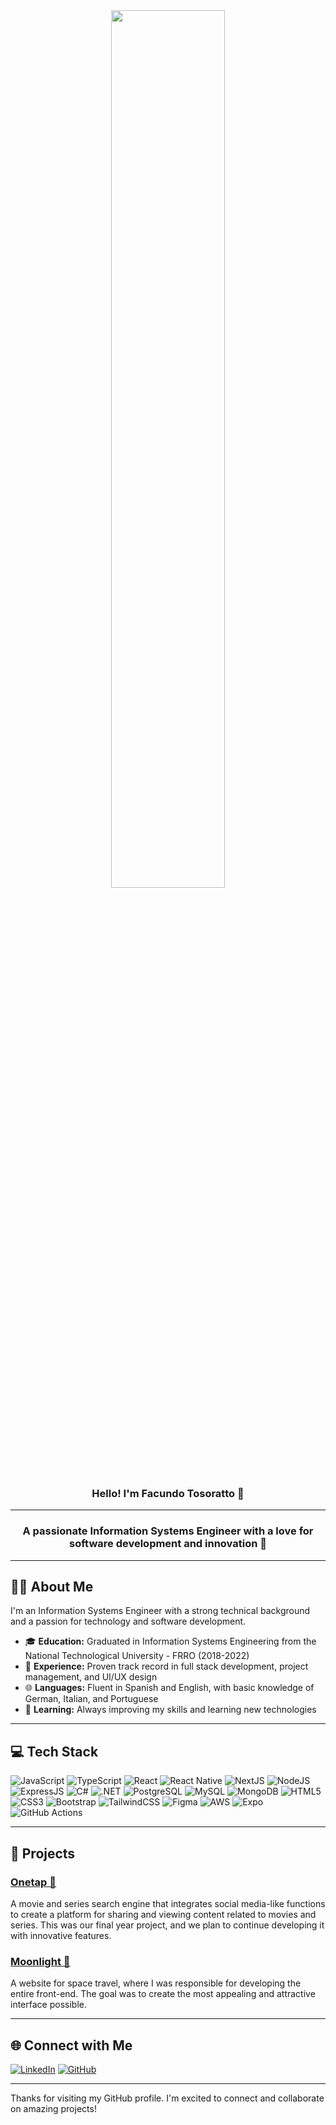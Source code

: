 <div align="center">
<img src="https://media.giphy.com/media/WsvoCfsyL1mFeMmmDc/giphy.gif" align="center" style="width: 60%" />
</div>  

### <div align="center">Hello! I'm Facundo Tosoratto 👋

---

### <div align="center">A passionate Information Systems Engineer with a love for software development and innovation 🚀</div>

---

## 👨‍💻 About Me

I'm an Information Systems Engineer with a strong technical background and a passion for technology and software development.

- 🎓 **Education:** Graduated in Information Systems Engineering from the National Technological University - FRRO (2018-2022)
- 💼 **Experience:** Proven track record in full stack development, project management, and UI/UX design
- 🌐 **Languages:** Fluent in Spanish and English, with basic knowledge of German, Italian, and Portuguese
- 🌱 **Learning:** Always improving my skills and learning new technologies

---

## 💻 Tech Stack

![JavaScript](https://img.shields.io/badge/JavaScript-F7DF1E?style=for-the-badge&logo=javascript&logoColor=black) 
![TypeScript](https://img.shields.io/badge/TypeScript-007ACC?style=for-the-badge&logo=typescript&logoColor=white) 
![React](https://img.shields.io/badge/React-20232A?style=for-the-badge&logo=react&logoColor=61DAFB) 
![React Native](https://img.shields.io/badge/React_Native-20232A?style=for-the-badge&logo=react&logoColor=61DAFB) 
![NextJS](https://img.shields.io/badge/Next-black?style=for-the-badge&logo=next.js&logoColor=white) 
![NodeJS](https://img.shields.io/badge/Node.js-339933?style=for-the-badge&logo=node.js&logoColor=white) 
![ExpressJS](https://img.shields.io/badge/Express.js-404D59?style=for-the-badge) 
![C#](https://img.shields.io/badge/C%23-239120?style=for-the-badge&logo=c-sharp&logoColor=white) 
![.NET](https://img.shields.io/badge/.NET-512BD4?style=for-the-badge&logo=dotnet&logoColor=white) 
![PostgreSQL](https://img.shields.io/badge/PostgreSQL-316192?style=for-the-badge&logo=postgresql&logoColor=white) 
![MySQL](https://img.shields.io/badge/MySQL-4479A1?style=for-the-badge&logo=mysql&logoColor=white) 
![MongoDB](https://img.shields.io/badge/MongoDB-47A248?style=for-the-badge&logo=mongodb&logoColor=white) 
![HTML5](https://img.shields.io/badge/HTML5-E34F26?style=for-the-badge&logo=html5&logoColor=white) 
![CSS3](https://img.shields.io/badge/CSS3-1572B6?style=for-the-badge&logo=css3&logoColor=white) 
![Bootstrap](https://img.shields.io/badge/Bootstrap-563D7C?style=for-the-badge&logo=bootstrap&logoColor=white) 
![TailwindCSS](https://img.shields.io/badge/Tailwind_CSS-38B2AC?style=for-the-badge&logo=tailwind-css&logoColor=white) 
![Figma](https://img.shields.io/badge/Figma-F24E1E?style=for-the-badge&logo=figma&logoColor=white) 
![AWS](https://img.shields.io/badge/AWS-232F3E?style=for-the-badge&logo=amazon-aws&logoColor=white)
![Expo](https://img.shields.io/badge/Expo-000020?style=for-the-badge&logo=expo&logoColor=white)
![GitHub Actions](https://img.shields.io/badge/GitHub_Actions-2088FF?style=for-the-badge&logo=github-actions&logoColor=white)

---

## 🚀 Projects

### [Onetap 🎥](https://github.com/FacuToso/Onetap)
A movie and series search engine that integrates social media-like functions to create a platform for sharing and viewing content related to movies and series. This was our final year project, and we plan to continue developing it with innovative features.

### [Moonlight 🚀](https://github.com/FacuToso/Moonlight)
A website for space travel, where I was responsible for developing the entire front-end. The goal was to create the most appealing and attractive interface possible.

---

## 🌐 Connect with Me

[![LinkedIn](https://img.shields.io/badge/LinkedIn-0077B5?style=for-the-badge&logo=linkedin&logoColor=white)](https://www.linkedin.com/in/facundotosoratto/) 
[![GitHub](https://img.shields.io/badge/GitHub-181717?style=for-the-badge&logo=github&logoColor=white)](https://github.com/FacuToso)

---

Thanks for visiting my GitHub profile. I'm excited to connect and collaborate on amazing projects!

<!--
**FacuToso/FacuToso** is a ✨ _special_ ✨ repository because its `README.md` (this file) appears on your GitHub profile.

Here are some ideas to get you started:

- 🔭 I’m currently working on ...
- 🌱 I’m currently learning ...
- 👯 I’m looking to collaborate on ...
- 🤔 I’m looking for help with ...
- 💬 Ask me about ...
- 📫 How to reach me: ...
- 😄 Pronouns: ...
- ⚡ Fun fact: ...
-->
